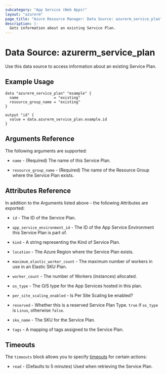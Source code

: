 ```yaml
---
subcategory: "App Service (Web Apps)"
layout: "azurerm"
page_title: "Azure Resource Manager: Data Source: azurerm_service_plan"
description: |-
  Gets information about an existing Service Plan.
---
```


# Data Source: azurerm_service_plan

Use this data source to access information about an existing Service Plan.

## Example Usage

```hcl
data "azurerm_service_plan" "example" {
  name                = "existing"
  resource_group_name = "existing"
}

output "id" {
  value = data.azurerm_service_plan.example.id
}
```

## Arguments Reference

The following arguments are supported:

* `name` - (Required) The name of this Service Plan.

* `resource_group_name` - (Required) The name of the Resource Group where the Service Plan exists.

## Attributes Reference

In addition to the Arguments listed above - the following Attributes are exported: 

* `id` - The ID of the Service Plan.

* `app_service_environment_id` - The ID of the App Service Environment this Service Plan is part of.

* `kind` - A string representing the Kind of Service Plan.

* `location` - The Azure Region where the Service Plan exists.

* `maximum_elastic_worker_count` - The maximum number of workers in use in an Elastic SKU Plan.

* `worker_count` - The number of Workers (instances) allocated.

* `os_type` - The O/S type for the App Services hosted in this plan.

* `per_site_scaling_enabled` - Is Per Site Scaling be enabled?

* `reserved` - Whether this is a reserved Service Plan Type. `true` if `os_type` is `Linux`, otherwise `false`.

* `sku_name` - The SKU for the Service Plan.

* `tags` - A mapping of tags assigned to the Service Plan.

## Timeouts

The `timeouts` block allows you to specify [timeouts](https://www.terraform.io/docs/configuration/resources.html#timeouts) for certain actions:

* `read` - (Defaults to 5 minutes) Used when retrieving the Service Plan.
